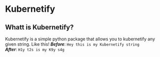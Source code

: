 # Kubernetify

## Whatt is Kubernetify?
Kubernetify is a simple python package that allows you to kubernetify any given string.
Like this!
***Before***: `Hey this is my Kubernetify string`  
***After***: `H1y t2s is my K9y s4g`
